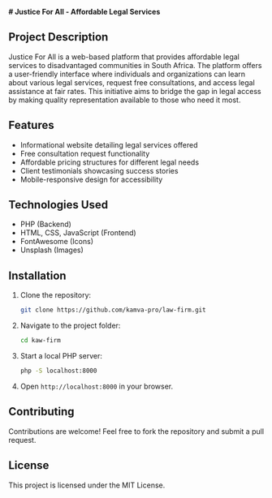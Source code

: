 **# Justice For All - Affordable Legal Services**

## Project Description
Justice For All is a web-based platform that provides affordable legal services to disadvantaged communities in South Africa. The platform offers a user-friendly interface where individuals and organizations can learn about various legal services, request free consultations, and access legal assistance at fair rates. This initiative aims to bridge the gap in legal access by making quality representation available to those who need it most.

## Features
- Informational website detailing legal services offered
- Free consultation request functionality
- Affordable pricing structures for different legal needs
- Client testimonials showcasing success stories
- Mobile-responsive design for accessibility

## Technologies Used
- PHP (Backend)
- HTML, CSS, JavaScript (Frontend)
- FontAwesome (Icons)
- Unsplash (Images)

## Installation
1. Clone the repository:
   ```sh
   git clone https://github.com/kamva-pro/law-firm.git
   ```
2. Navigate to the project folder:
   ```sh
   cd kaw-firm
   ```
3. Start a local PHP server:
   ```sh
   php -S localhost:8000
   ```
4. Open `http://localhost:8000` in your browser.

## Contributing
Contributions are welcome! Feel free to fork the repository and submit a pull request.

## License
This project is licensed under the MIT License.

